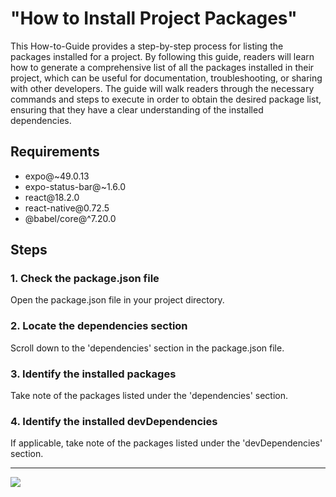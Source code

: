 <!--@@joggrdoc@@-->
<!-- @joggr:version(v1):end -->
<!-- @joggr:warning:start -->
<!-- 
  _   _   _    __        __     _      ____    _   _   ___   _   _    ____     _   _   _ 
 | | | | | |   \ \      / /    / \    |  _ \  | \ | | |_ _| | \ | |  / ___|   | | | | | |
 | | | | | |    \ \ /\ / /    / _ \   | |_) | |  \| |  | |  |  \| | | |  _    | | | | | |
 |_| |_| |_|     \ V  V /    / ___ \  |  _ <  | |\  |  | |  | |\  | | |_| |   |_| |_| |_|
 (_) (_) (_)      \_/\_/    /_/   \_\ |_| \_\ |_| \_| |___| |_| \_|  \____|   (_) (_) (_)
                                                              
This document is managed by Joggr. Editing this document could break Joggr's core features, i.e. our 
ability to auto-maintain this document. Please use the Joggr editor to edit this document 
(link at bottom of the page).
-->
<!-- @joggr:warning:end -->
# "How to Install Project Packages"

This How-to-Guide provides a step-by-step process for listing the packages installed for a project. By following this guide, readers will learn how to generate a comprehensive list of all the packages installed in their project, which can be useful for documentation, troubleshooting, or sharing with other developers. The guide will walk readers through the necessary commands and steps to execute in order to obtain the desired package list, ensuring that they have a clear understanding of the installed dependencies.

## Requirements

*   expo@\~49.0.13
*   expo-status-bar@\~1.6.0
*   react\@18.2.0
*   react-native\@0.72.5
*   @babel/core@^7.20.0

## Steps

### 1. Check the package.json file

Open the package.json file in your project directory.

### 2. Locate the dependencies section

Scroll down to the 'dependencies' section in the package.json file.

### 3. Identify the installed packages

Take note of the packages listed under the 'dependencies' section.

### 4. Identify the installed devDependencies

If applicable, take note of the packages listed under the 'devDependencies' section.

<!-- @joggr:editLink(49bc3a4a-d1e3-4ec2-8052-ddbed9b304c3):start -->
---
<a href="https://app.joggr.io/app/documents/49bc3a4a-d1e3-4ec2-8052-ddbed9b304c3/edit" alt="Edit doc on Joggr">
  <img src="https://storage.googleapis.com/joggr-public-assets/github/badges/edit-document-badge.svg" />
</a>
<!-- @joggr:editLink(49bc3a4a-d1e3-4ec2-8052-ddbed9b304c3):end -->